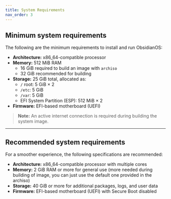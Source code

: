 ```yaml
---
title: System Requirements
nav_order: 3
---
```


## Minimum system requirements

The following are the minimum requirements to install and run ObsidianOS:

- **Architecture:** x86_64-compatible processor  
- **Memory:** 512 MiB RAM  
  - 16 GiB required to build an image with `archiso`  
  - 32 GiB recommended for building  
- **Storage:** 25 GiB total, allocated as:  
  - `/` root: 5 GiB × 2  
  - `/etc`: 5 GiB  
  - `/var`: 5 GiB  
  - EFI System Partition (ESP): 512 MiB × 2  
- **Firmware:** EFI-based motherboard (UEFI)

> **Note:** An active internet connection is required during building the system image.

---

## Recommended system requirements

For a smoother experience, the following specifications are recommended:

- **Architecture:** x86_64-compatible processor with multiple cores
- **Memory:** 2 GiB RAM or more for general use (more needed during building of image, you can just use the default one provided in the archiso)
- **Storage:** 40 GiB or more for additional packages, logs, and user data
- **Firmware:** EFI-based motherboard (UEFI) with Secure Boot disabled
